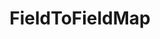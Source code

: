 ---
optionsClassName: FieldToFieldMapOptions
optionsClassFullName: MigrationTools.Tools.FieldToFieldMapOptions
configurationSamples:
- name: defaults
  description: 
  code: >-
    {
      "MigrationTools": {
        "CommonTools": {
          "FieldMappingTool": {
            "FieldMapDefaults": {
              "FieldToFieldMap": {
                "ApplyTo": [
                  "SomeWorkItemType"
                ],
                "defaultValue": "42",
                "sourceField": "Microsoft.VSTS.Common.BacklogPriority",
                "targetField": "Microsoft.VSTS.Common.StackRank"
              }
            }
          }
        }
      }
    }
  sampleFor: MigrationTools.Tools.FieldToFieldMapOptions
- name: sample
  description: 
  code: >-
    {
      "MigrationTools": {
        "CommonTools": {
          "FieldMappingTool": {
            "FieldMapDefaults": {
              "FieldToFieldMap": []
            }
          }
        }
      }
    }
  sampleFor: MigrationTools.Tools.FieldToFieldMapOptions
- name: classic
  description: 
  code: >-
    {
      "$type": "FieldToFieldMapOptions",
      "sourceField": "Microsoft.VSTS.Common.BacklogPriority",
      "targetField": "Microsoft.VSTS.Common.StackRank",
      "defaultValue": "42",
      "ApplyTo": [
        "SomeWorkItemType"
      ]
    }
  sampleFor: MigrationTools.Tools.FieldToFieldMapOptions
description: missng XML code comments
className: FieldToFieldMap
typeName: FieldMaps
architecture: 
options:
- parameterName: ApplyTo
  type: List
  description: missng XML code comments
  defaultValue: missng XML code comments
- parameterName: defaultValue
  type: String
  description: missng XML code comments
  defaultValue: missng XML code comments
- parameterName: sourceField
  type: String
  description: missng XML code comments
  defaultValue: missng XML code comments
- parameterName: targetField
  type: String
  description: missng XML code comments
  defaultValue: missng XML code comments
status: missng XML code comments
processingTarget: missng XML code comments
classFile: /src/MigrationTools.Clients.AzureDevops.ObjectModel/Tools/FieldMappingTool/FieldMaps/FieldToFieldMap.cs
optionsClassFile: /src/MigrationTools/Tools/FieldMappingTool/FieldMaps/FieldtoFieldMapOptions.cs

redirectFrom:
- /Reference/FieldMaps/FieldToFieldMapOptions/
layout: reference
toc: true
permalink: /Reference/FieldMaps/FieldToFieldMap/
title: FieldToFieldMap
categories:
- FieldMaps
- 
topics:
- topic: notes
  path: /docs/Reference/FieldMaps/FieldToFieldMap-notes.md
  exists: false
  markdown: ''
- topic: introduction
  path: /docs/Reference/FieldMaps/FieldToFieldMap-introduction.md
  exists: false
  markdown: ''

---